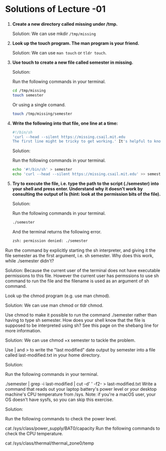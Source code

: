 # Solutions of Lecture -01

###
1. **Create a new directory called missing under /tmp.**

    Solution: We can use mkdir ```/tmp/missing``` 

2. **Look up the touch program. The man program is your friend.**

    Solution: We can use ```man touch``` or ```tldr touch```.

3. **Use touch to create a new file called semester in missing.**

    Solution:

    Run the following commands in your terminal.

    ```bash
    cd /tmp/missing
    touch semester
    ```

    Or using a single comand.

    ```bash
    touch /tmp/missing/semester
    ```

4. **Write the following into that file, one line at a time:**

    ```bash
    #!/bin/sh
    'curl --head --silent https://missing.csail.mit.edu
    The first line might be tricky to get working.' It's helpful to know that # starts a comment in Bash, and ! has a special meaning even within double-quoted (") strings. Bash treats single-quoted strings (') 'differently: they will do the trick in this case. See the Bash quoting manual page for more information.'
    ```

    Solution:

    Run the following commands in your terminal.

    ```bash
    echo '#!/bin/sh' > semester
    echo 'curl --head --silent https://missing.csail.mit.edu' >> semester
    ```

5. **Try to execute the file, i.e. type the path to the script (./semester) into your shell and press enter. Understand why it doesn't work by consulting the output of ls (hint: look at the permission bits of the file).**

    Solution:

    Run the following commands in your terminal.

    ```bash
    ./semester
    ```

    And the terminal returns the following error.

    ```bash 
    zsh: permission denied: ./semester
    ```

Run the command by explicitly starting the sh interpreter, and giving it the file semester as the first argument, i.e. sh semester. Why does this work, while ./semester didn't?

Solution: Because the current user of the terminal does not have executable permissions to this file. However the current user has permssions to use sh command to run the file and the filename is used as an argument of sh command.

Look up the chmod program (e.g. use man chmod).

Solution: We can use man chmod or tldr chmod.

Use chmod to make it possible to run the command ./semester rather than having to type sh semester. How does your shell know that the file is supposed to be interpreted using sh? See this page on the shebang line for more information.

Solution: We can use chmod +x semester to tackle the problem.

Use | and > to write the "last modified" date output by semester into a file called last-modified.txt in your home directory.

Solution:

Run the following commands in your terminal.

./semester | grep -i last-modified | cut -d' ' -f2- > last-modified.txt
Write a command that reads out your laptop battery's power level or your desktop machine's CPU temperature from /sys. Note: if you're a macOS user, your OS doesn't have sysfs, so you can skip this exercise.

Solution:

Run the following commands to check the power level.

cat /sys/class/power_supply/BAT0/capacity
Run the following commands to check the CPU temperature.

cat /sys/class/thermal/thermal_zone0/temp